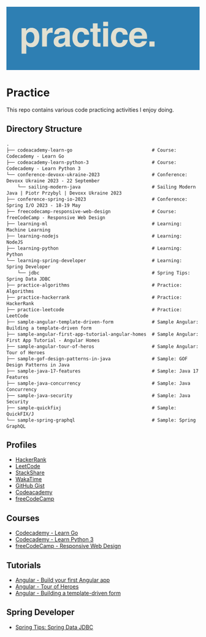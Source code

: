 ![Alt text](practice.png)

# Practice

This repo contains various code practicing activities I enjoy doing.

## Directory Structure

    .
    ├── codeacademy-learn-go                             # Course: Codecademy - Learn Go
    ├── codeacademy-learn-python-3                       # Course: Codecademy - Learn Python 3
    └── conference-devoxx-ukraine-2023                   # Conference: Devoxx Ukraine 2023 - 22 September
        └── sailing-modern-java                          # Sailing Modern Java | Piotr Przybyl | Devoxx Ukraine 2023
    ├── conference-spring-io-2023                        # Conference: Spring I/O 2023 - 18-19 May
    ├── freecodecamp-responsive-web-design               # Course: freeCodeCamp - Responsive Web Design
    ├── learning-ml                                      # Learning: Machine Learning
    ├── learning-nodejs                                  # Learning: NodeJS
    ├── learning-python                                  # Learning: Python
    └── learning-spring-developer                        # Learning: Spring Developer
        └── jdbc                                         # Spring Tips: Spring Data JDBC
    ├── practice-algorithms                              # Practice: Algorithms
    ├── practice-hackerrank                              # Practice: HackerRank
    ├── practice-leetcode                                # Practice: LeetCode
    ├── sample-angular-template-driven-form              # Sample Angular: Building a template-driven form
    ├── sample-angular-first-app-tutorial-angular-homes  # Sample Angular: First App Tutorial - Angular Homes
    ├── sample-angular-tour-of-heros                     # Sample Angular: Tour of Heroes
    ├── sample-gof-design-patterns-in-java               # Sample: GOF Design Patterns in Java
    ├── sample-java-17-features                          # Sample: Java 17 Features
    ├── sample-java-concurrency                          # Sample: Java Concurrency
    ├── sample-java-security                             # Sample: Java Security
    ├── sample-quickfixj                                 # Sample: QuickFIX/J
    └── sample-spring-graphql                            # Sample: Spring GraphQL

## Profiles

* [HackerRank](https://www.hackerrank.com/popcristianvlad)
* [LeetCode](https://leetcode.com/popcristianvlad/)
* [StackShare](https://stackshare.io/popcristianvlad/)
* [WakaTime](https://wakatime.com/@popcristianvlad)
* [GitHub Gist](https://gist.github.com/popcristianvlad)
* [Codeacademy](https://www.codecademy.com/profiles/popcristianvlad)
* [freeCodeCamp](https://www.freecodecamp.org/popcristianvlad)

## Courses

* [Codecademy - Learn Go](https://www.codecademy.com/learn/learn-go)
* [Codecademy - Learn Python 3](https://www.codecademy.com/learn/learn-python-3)
* [freeCodeCamp - Responsive Web Design](https://www.freecodecamp.org/learn/responsive-web-design/)

## Tutorials

* [Angular - Build your first Angular app](https://angular.io/tutorial/first-app)
* [Angular - Tour of Heroes](https://angular.io/tutorial/tour-of-heroes)
* [Angular - Building a template-driven form](https://angular.io/guide/forms)

## Spring Developer
* [Spring Tips: Spring Data JDBC](https://www.youtube.com/watch?v=srBYXhhLVV4)